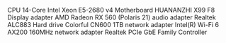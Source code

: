 CPU 		 14-Core Intel Xeon E5-2680 v4
Motherboard  	 HUANANZHI X99 F8
Display adapter  AMD Radeon RX 560 (Polaris 21)
audio adapter 	 Realtek ALC883
Hard drive 	 Colorful CN600 1TB 
network adapter  Intel(R) Wi-Fi 6 AX200 160MHz 
network adapter  Realtek PCIe GbE Family Controller


